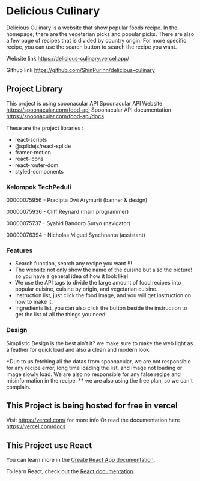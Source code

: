 # Delicious Culinary

Delicious Culinary is a website that show popular foods recipe. In the homepage, there are the vegeterian picks and popular picks. There are also a few page of recipes that is divided by country origin. For more specific recipe, you can use the search button to search the recipe you want.

Website link
https://delicious-culinary.vercel.app/

Github link
https://github.com/ShinPurinn/delicious-culinary

## Project Library

This project is using spoonacular API
Spoonacular API Website https://spoonacular.com/food-api
Spoonacular API documentation https://spoonacular.com/food-api/docs

These are the project libraries :
- react-scripts
- @splidejs/react-splide
- framer-motion
- react-icons
- react-router-dom
- styled-components


### Kelompok TechPeduli

00000075956 - Pradipta Dwi Arymurti (banner & design)

00000075936 - Cliff Reynard (main programmer)

00000075737 - Syahid Bandoro Suryo (navigator)

00000076394 - Nicholas Miguel Syachnanta (assistant)


### Features

- Search function, search any recipe you want !!!
- The website not only show the name of the cuisine but also the picture! so you have a general idea of how it look like!
- We use the API tags to divide the large amount of food recipes into popular cuisine, cuisine by origin, and vegetarian cuisine.
- Instruction list, just click the food image, and you will get instruction on how to make it.
- Ingredients list, you can also click the button beside the instruction to get the list of all the things you need!


### Design

Simplistic Design is the best ain't it? we make sure to make the web light as a feather for quick load and also a clean and modern look.



*Due to us fetching all the datas from spoonacular, we are not responsible for any recipe error, long time loading the list, and image not loading or image slowly load. We are also no responsible for any false recipe and misinformation in the recipe.
** we are also using the free plan, so we can't complain.


## This Project is being hosted for free in vercel

Visit https://vercel.com/ for more info
Or read the documentation here https://vercel.com/docs


## This Project use React

You can learn more in the [Create React App documentation](https://facebook.github.io/create-react-app/docs/getting-started).

To learn React, check out the [React documentation](https://reactjs.org/).
